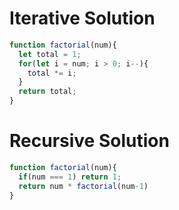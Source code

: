 # Iterative Solution

```jsx
function factorial(num){
  let total = 1;
  for(let i = num; i > 0; i--){
    total *= i;
  }
  return total;
}
```

# Recursive Solution

```jsx
function factorial(num){
  if(num === 1) return 1;
  return num * factorial(num-1)
}
```
